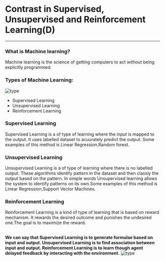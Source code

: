 <h1>Contrast in Supervised, Unsupervised and Reinforcement Learning(D) </h1>
<hr>
<h3> What is Machine learning?</h3>
<p>Machine learning is the science of getting computers to act without being explicitly programmed.</p>
<h3>Types of Machine Learning: </h3>
<img src="https://miro.medium.com/max/1204/0*-068ud_-o3ajwq_z.jpg" alt="type"> </img>
<ul>
<li>Supervised Learning</li>
<li>Unsupervised Learning</li>
<li>Reinforcement Learning</li>
</ul>
<h3>Supervised Learning</h3>
<p>Supervised Learning is a  of type of learning where the input is mapped to the output. It uses labelled dataset to acuurately predict the output.  Some examples of this method is Linear Regression,Random forest.</p>
<h3>Unsupervised Learning</h3>
<p>Unsupervised Learning is a of type of learning where there is no labelled output. These algorithms identify pattern in the dataset and then classiy the output based on the pattern. In simple words Unsupervised learning allows the system to identify patterns on its own.Some examples of this method is Linear Regression,Support Vector Machines.</p>
<h3>Reinforcement Learning</h3>
<p>Reinforcement Learning is a kind of type of learning that is based on reward mechanism. It rewards the desired outcome and punishes the undesired one.The goal is to maximize the reward.</p>
<br />
<b> We can say that Supervised Learning is to generate formulae based on input and output. Unsupervised Learning is to find association between input and output. Reinforcement Learning is to learn though agent  delayed feedback by interacting with the environment.</b>
<img src="https://www.topbots.com/wp-content/uploads/2019/05/ML-Trainin_Styles_800px_web.jpg" alt="type"> </img>
